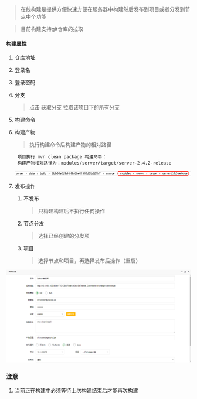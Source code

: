 > 在线构建是提供方便快速方便在服务器中构建然后发布到项目或者分发到节点中个功能

> 目前构建支持git仓库的拉取

#### 构建属性

1. 仓库地址
2. 登录名
3. 登录密码
4. 分支
    >  点击 获取分支 拉取该项目下的所有分支
4. 构建命令
5. 构建产物
    > 执行构建命令后构建产物的相对路径
    
        项目执行 mvn clean package 构建命令：
        构建产物相对路径为：modules/server/target/server-2.4.2-release
    ![构建路径](../images/build/src.png)
        
6. 发布操作
    1. 不发布
        > 只构建构建后不执行任何操作
    2. 节点分发
        > 选择已经创建的分发项
    3. 项目
        > 选择节点和项目，再选择发布后操作（重启）

![构建路径](../images/build/edit.jpg)

### 注意

1. 当前正在构建中必须等待上次构建结束后才能再次构建
